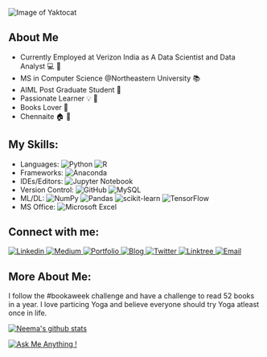 
![Image of Yaktocat](https://octodex.github.com/images/mona-the-rivetertocat.png)

## About Me
* Currently Employed at Verizon India as A Data Scientist and Data Analyst :computer: :office:
* MS in Computer Science @Northeastern University :books:
* AIML Post Graduate Student :school:
* Passionate Learner :bulb: :high_brightness:
* Books Lover :notebook_with_decorative_cover:
* Chennaite :house: :sunrise:

## My Skills:
* Languages:
![Python](https://img.shields.io/badge/python-3670A0?style=for-the-badge&logo=python&logoColor=ffdd54)
![R](https://img.shields.io/badge/r-%23276DC3.svg?style=for-the-badge&logo=r&logoColor=white)
* Frameworks:
![Anaconda](https://img.shields.io/badge/Anaconda-%2344A833.svg?style=for-the-badge&logo=anaconda&logoColor=white)
* IDEs/Editors: 
![Jupyter Notebook](https://img.shields.io/badge/jupyter-%23FA0F00.svg?style=for-the-badge&logo=jupyter&logoColor=white)
* Version Control: 
![GitHub](https://img.shields.io/badge/github-%23121011.svg?style=for-the-badge&logo=github&logoColor=white)
![MySQL](https://img.shields.io/badge/mysql-%2300f.svg?style=for-the-badge&logo=mysql&logoColor=white)
* ML/DL:
![NumPy](https://img.shields.io/badge/numpy-%23013243.svg?style=for-the-badge&logo=numpy&logoColor=white)
![Pandas](https://img.shields.io/badge/pandas-%23150458.svg?style=for-the-badge&logo=pandas&logoColor=white)
![scikit-learn](https://img.shields.io/badge/scikit--learn-%23F7931E.svg?style=for-the-badge&logo=scikit-learn&logoColor=white)
![TensorFlow](https://img.shields.io/badge/TensorFlow-%23FF6F00.svg?style=for-the-badge&logo=TensorFlow&logoColor=white)
* MS Office:
![Microsoft Excel](https://img.shields.io/badge/Microsoft_Excel-217346?style=for-the-badge&logo=microsoft-excel&logoColor=white)

## Connect with me:

<a href="www.linkedin.com/in/neema-madayi-veetil/">
  <img
    alt="Linkedin"
    src="https://img.shields.io/badge/linkedin-0077B5?logo=linkedin&logoColor=white&style=for-the-badge"
  />
  </a>
  <a href="https://mvneema10.medium.com/">
    <img
         alt= "Medium"
         src="https://img.shields.io/badge/Medium-12100E?style=for-the-badge&logo=medium&logoColor=white"
         />
  </a>
  <a href="https://mvneema.github.io/DataSciencePortfolio-Neema/">
        <img 
             alt="Portfolio"
             src="https://img.shields.io/badge/Portfolio-%23000000.svg?style=for-the-badge&logo=firefox&logoColor=#FF7139"
             />
  </a>
  <a href="https://neemaunni.wixsite.com/mysite">
      <img 
           alt="Blog"
           src="https://img.shields.io/badge/wix-000?style=for-the-badge&logo=wix&logoColor=white"
           />
  </a>
  <a href="https://twitter.com/NeemaMV">
  <img
    alt="Twitter"
    src="https://img.shields.io/badge/Twitter-1DA1F2?logo=twitter&logoColor=white&style=for-the-badge"
  />
</a>
  <a href="https://linktr.ee/NeemaMV">
  <img 
       alt="Linktree"
       src="https://img.shields.io/badge/linktree-1de9b6?style=for-the-badge&logo=linktree&logoColor=white"
       />
  </a>
  <a href="mvneema10@gmail.com">
  <img
       alt="Email"
       src="https://img.shields.io/badge/Gmail-D14836?style=for-the-badge&logo=gmail&logoColor=white"
    />
  </a>

## More About Me:
I follow the #bookaweek challenge and have a challenge to read 52 books in a year. I love particing Yoga and believe everyone should try Yoga atleast once in life. 

[![Neema's github stats](https://github-readme-stats.vercel.app/api?username=mvneema&theme=blue-green)](https://github.com/anuraghazra/github-readme-stats)

[![Ask Me Anything !](https://img.shields.io/badge/Ask%20me-anything-1abc9c.svg)](https://GitHub.com/mvneema/ama)

